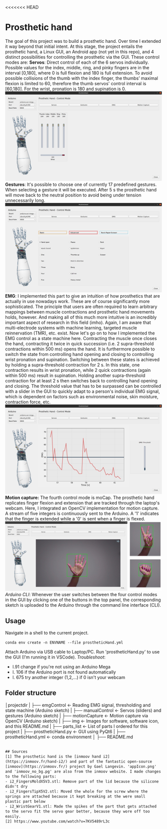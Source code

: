 <<<<<<< HEAD
# **Prosthetic hand**
The goal of this project was to build a prosthetic hand. Over time I extended it way beyond that initial intent. At this stage, the project entails the prosthetic hand, a Linux GUI, an Android app (not yet in this repo), and 4 distinct possibilities for controlling the prosthetic via the GUI. These control modes are:
**Servos**: Direct control of each of the 6 servos individually. Possible values for the index, middle, ring, and pinky fingers are in the interval [0,180], where 0 is full flexion and 180 is full extension. To avoid possible collisions of the thumb with the index finger, the thumbs’ maximal flexion is limited to 60, therefore the thumb servos' control interval is [60,180]. For the wrist, pronation is 180 and supination is 0.
![servos](/img/servos.jpg)
**Gestures**: It's possible to choose one of currently 17 predefined gestures. When selecting a gesture it will be executed. After 5 s the prosthetic hand will move back to the neutral position to avoid being under tension unnecessarily long.
![gestures](/img/gestures.jpg)
**EMG**: I implemented this part to give an intuition of how prosthetics that are actually in use nowadays work. These are of course significantly more sophisticated. The principle that users are often required to learn arbitrary mappings between muscle contractions and prosthetic hand movements holds, however. And making all of this much more intuitive is an incredibly important aspect of research in this field (imho). Again, I am aware that multi-electrode systems with machine learning, targeted muscle reinnervation (TMR), etc. exist. Now let's go on to how I implemented the EMG control as a state machine here. Contracting the muscle once closes the hand, contracting it twice in quick succession (i.e. 2 supra-threshold contractions within 500 ms) opens the hand. It is furthermore possible to switch the state from controlling hand opening and closing to controlling wrist pronation and supination. Switching between these states is achieved by holding a supra-threshold contraction for 2 s. In this state, one contraction results in wrist pronation, while 2 quick contractions (again within 500 ms) result in supination. Holding another supra-threshold contraction for at least 2 s then switches back to controlling hand opening and closing. The threshold value that has to be surpassed can be controlled with a slider in the GUI to quickly adapt to a person's individual EMG signal, which is dependent on factors such as environmental noise, skin moisture, contraction force, etc.
![emg](/img/emg.jpg)
**Motion capture:** The fourth control mode is moCap. The prosthetic hand replicates finger flexion and extension that are tracked through the laptop's webcam. Here, I integrated an OpenCV implementation for motion capture. A stream of five integers is continuously sent to the Arduino. A '1' indicates that the finger is extended while a '0' is sent when a finger is flexed.
![moCap](/img/moCap.jpg)
*Arduino CLI*: Whenever the user switches between the four control modes in the GUI by clicking one of the buttons in the top panel, the corresponding sketch is uploaded to the Arduino through the command line interface (CLI).
## Usage
Navigate in a shell to the current project.
```console
conda env create -n ENVNAME --file prostheticHand.yml
```
Attach Arduino via USB cable to Laptop/PC.
Run 'prostheticHand.py' to use the GUI (I'm running it in VSCode).
*Troubleshoot*:
- l.91 change if you're not using an Arduino Mega
- l. 106 if the Arduino port is not found automatically
- l. 675 try another integer (1,2,...) if 0 isn't your webcam
## Folder structure
│projectdir
|
├── emgControl           <- Reading EMG signal, thresholding and state machine (Arduino sketch)
|
├── manualControl        <- Servos (sliders) and gestures (Arduino sketch)
|
├── motionCapture        <- Motion capture via OpenCV (Arduino sketch)
|
├── img                  <- Images for software, software icon, and this README.md
|
├── parts_list           <- List of parts I ordered for this project
|
├── prostheticHand.py    <- GUI using PyQt6
|
├── prostheticHand.yml   <- conda environment
│
├── README.md
```

## Sources
[1] The prosthetic hand is the [inmoov hand i2](https://inmoov.fr/hand-i2/) and part of the fantastic open-source [inmoov](https://inmoov.fr/) project by Gael Langevin. 'appIcon.png' and 'inmoov_no_bg.pg' are also from the inmoov website. I made changes to the following parts:
- i2_FingersMoldX5V3.stl: Remove part of the lid because the silicone didn't dry
- i2_FingersTipX5V2.stl: Moved the whole for the screw where the springs are attached because it kept breaking at the were small plastic part below
- i2_WristGearV1.stl: Made the spikes of the part that gets attached to the servo fit the servo gear better, because they wore off too easily.
[2] https://www.youtube.com/watch?v=7KV5489rL3c
